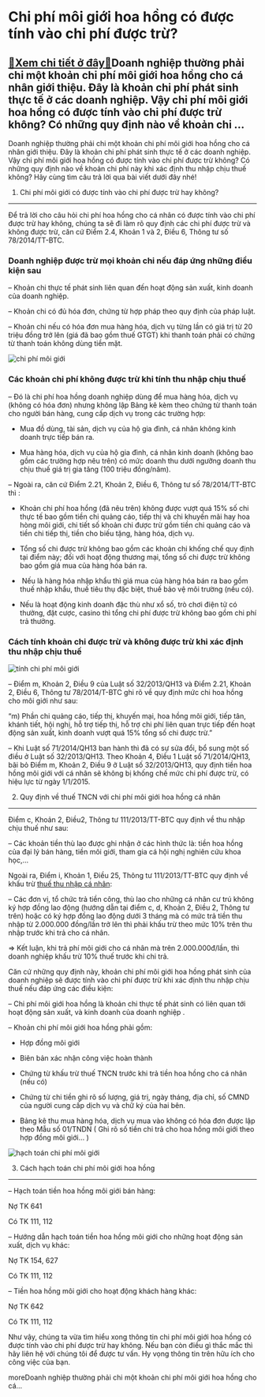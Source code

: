 Chi phí môi giới hoa hồng có được tính vào chi phí được trừ?
============================================================

[:gift:Xem chi tiết ở đây:gift:](https://hddtvn.com/chi-phi-moi-gioi-hoa-hong-co-duoc-tinh-vao-chi-phi-duoc-tru/)Doanh nghiệp thường phải chi một khoản chi phí môi giới hoa hồng cho cá nhân giới thiệu. Đây là khoản chi phí phát sinh thực tế ở các doanh nghiệp. Vậy chi phí môi giới hoa hồng có được tính vào chi phí được trừ không? Có những quy định nào về khoản chi …
---------------------------------------------------------------------------------------------------------------------------------------------------------------------------------------------------------------------------------------------------------------

Doanh nghiệp thường phải chi một khoản chi phí môi giới hoa hồng cho cá nhân giới thiệu. Đây là khoản chi phí phát sinh thực tế ở các doanh nghiệp. Vậy chi phí môi giới hoa hồng có được tính vào chi phí được trừ không? Có những quy định nào về khoản chi phí này khi xác định thu nhập chịu thuế không? Hãy cùng tìm câu trả lời qua bài viết dưới đây nhé!


1. Chi phí môi giới có được tính vào chi phí được trừ hay không?
----------------------------------------------------------------


Để trả lời cho câu hỏi chi phí hoa hồng cho cá nhân có được tính vào chi phí được trừ hay không, chúng ta sẽ đi làm rõ quy định các chi phí được trừ và không được trừ, căn cứ Điểm 2.4, Khoản 1 và 2, Điều 6, Thông tư số 78/2014/TT-BTC.


### Doanh nghiệp được trừ mọi khoản chi nếu đáp ứng những điều kiện sau


– Khoản chi thực tế phát sinh liên quan đến hoạt động sản xuất, kinh doanh của doanh nghiệp.


– Khoản chi có đủ hóa đơn, chứng từ hợp pháp theo quy định của pháp luật.


– Khoản chi nếu có hóa đơn mua hàng hóa, dịch vụ từng lần có giá trị từ 20 triệu đồng trở lên (giá đã bao gồm thuế GTGT) khi thanh toán phải có chứng từ thanh toán không dùng tiền mặt.


![chi phí môi giới](https://hddtvn.com/wp-content/uploads/2021/01/luong_toi_thieu.jpg)


### Các khoản chi phí không được trừ khi tính thu nhập chịu thuế


– Đó là chi phí hoa hồng doanh nghiệp dùng để mua hàng hóa, dịch vụ (không có hóa đơn) nhưng không lập Bảng kê kèm theo chứng từ thanh toán cho người bán hàng, cung cấp dịch vụ trong các trường hợp:


+ Mua đồ dùng, tài sản, dịch vụ của hộ gia đình, cá nhân không kinh doanh trực tiếp bán ra.


+ Mua hàng hóa, dịch vụ của hộ gia đình, cá nhân kinh doanh (không bao gồm các trường hợp nêu trên) có mức doanh thu dưới ngưỡng doanh thu chịu thuế giá trị gia tăng (100 triệu đồng/năm).


– Ngoài ra, căn cứ Điểm 2.21, Khoản 2, Điều 6, Thông tư số 78/2014/TT-BTC thì :


+ Khoản chi phí hoa hồng (đã nêu trên) không được vượt quá 15% số chi thực tế bao gồm tiền chi quảng cáo, tiếp thị và chi khuyến mãi hay hoa hòng môi giới, chi tiết số khoản chi được trừ gồm tiền chi quảng cáo và tiền chi tiếp thị, tiền cho biếu tặng, hàng hóa, dịch vụ.


+ Tổng số chi được trừ không bao gồm các khoản chi khống chế quy định tại điểm này; đối với hoạt động thương mại, tổng số chi được trừ không bao gồm giá mua của hàng hóa bán ra.


+  Nếu là hàng hóa nhập khẩu thì giá mua của hàng hóa bán ra bao gồm thuế nhập khẩu, thuế tiêu thụ đặc biệt, thuế bảo vệ môi trường (nếu có).


+ Nếu là hoạt động kinh doanh đặc thù như xổ số, trò chơi điện tử có thưởng, đặt cược, casino thì tổng chi phí được trừ không bao gồm chi phí trả thưởng.


### Cách tính khoản chi được trừ và không được trừ khi xác định thu nhập chịu thuế


![tính chi phí môi giới](https://hddtvn.com/wp-content/uploads/2021/01/635814567737908846-salary-1564478452146229715155-crop-15644784714211499966286-1.jpg)


– Điểm m, Khoản 2, Điều 9 của Luật số 32/2013/QH13 và Điểm 2.21, Khoản 2, Điều 6, Thông tư 78/2014/T-BTC ghi rõ về quy định mức chi hoa hồng cho môi giới như sau:


“m) Phần chi quảng cáo, tiếp thị, khuyến mại, hoa hồng môi giới, tiếp tân, khánh tiết, hội nghị, hỗ trợ tiếp thị, hỗ trợ chi phí liên quan trực tiếp đến hoạt động sản xuất, kinh doanh vượt quá 15% tổng số chi được trừ.”


– Khi Luật số 71/2014/QH13 ban hành thì đã có sự sửa đổi, bổ sung một số điều ở Luật số 32/2013/QH13. Theo Khoản 4, Điều 1 Luật số 71/2014/QH13, bãi bỏ Điểm m, Khoản 2, Điều 9 ở Luật số 32/2013/QH13, quy định tiền hoa hồng môi giới với cá nhân sẽ không bị khống chế mức chi phí được trừ, có hiệu lực từ ngày 1/1/2015.


2. Quy định về thuế TNCN với chi phí môi giới hoa hồng cá nhân
--------------------------------------------------------------


Điểm c, Khoản 2, Điều2, Thông tư 111/2013/TT-BTC quy định về thu nhập chịu thuế như sau:


– Các khoản tiền thù lao được ghi nhận ở các hình thức là: tiền hoa hồng của đại lý bán hàng, tiền môi giới, tham gia cá hội nghị nghiên cứu khoa học,…


Ngoài ra, Điểm i, Khoản 1, Điều 25, Thông tư 111/2013/TT-BTC quy định về khấu trừ [thuế thu nhập cá nhân](#):


– Các đơn vị, tổ chức trả tiền công, thù lao cho những cá nhân cư trú không ký hợp đồng lao động (hướng dẫn tại điểm c, d, Khoản 2, Điều 2, Thông tư trên) hoặc có ký hợp đồng lao động dưới 3 tháng mà có mức trả tiền thu nhập từ 2.000.000 đồng/lần trở lên thì phải khấu trừ theo mức 10% trên thu nhập trước khi trả cho cá nhân.


=> Kết luận, khi trả phí môi giới cho cá nhân mà trên 2.000.000đ/lần, thì doanh nghiệp khấu trừ 10% thuế trước khi chi trả.


Căn cứ những quy định này, khoản chi phí môi giới hoa hồng phát sinh của doanh nghiệp sẽ được tính vào chi phí được trừ khi xác định thu nhập chịu thuế nếu đáp ứng các điều kiện:


– Chi phí môi giới hoa hồng là khoản chi thực tế phát sinh có liên quan tới hoạt động sản xuất, và kinh doanh của doanh nghiệp .  

– Khoản chi phí môi giới hoa hồng phải gồm:  

+ Hợp đồng môi giới  

+ Biên bản xác nhận công việc hoàn thành  

+ Chứng từ khấu trừ thuế TNCN trước khi trả tiền hoa hồng cho cá nhân (nếu có)  

+ Chứng từ chi tiền ghi rõ số lượng, giá trị, ngày tháng, địa chỉ, số CMND của người cung cấp dịch vụ và chữ ký của hai bên.  

+ Bảng kê thu mua hàng hóa, dịch vụ mua vào không có hóa đơn được lập theo Mẫu số 01/TNDN ( Ghi rõ số tiền chi trả cho hoa hồng môi giới theo hợp đồng môi giới… )


![hạch toán chi phí môi giới](https://hddtvn.com/wp-content/uploads/2021/01/giam-ty-le-dung-von-ngan-han-cho-vay-trung-dai-han-ve-muc-30-vao-giua-nam-2021-072100-1.jpg)


3. Cách hạch toán chi phí môi giới hoa hồng
-------------------------------------------


– Hạch toán tiền hoa hồng môi giới bán hàng:  

Nợ TK 641  

Có TK 111, 112


– Hướng dẫn hạch toán tiền hoa hồng môi giới cho những hoạt động sản xuất, dịch vụ khác:  

Nợ TK 154, 627  

Có TK 111, 112


– Tiền hoa hồng môi giới cho hoạt động khách hàng khác:  

Nợ TK 642  

Có TK 111, 112


Như vậy, chúng ta vừa tìm hiểu xong thông tin chi phí môi giới hoa hồng có được tính vào chi phí được trừ hay không. Nếu bạn còn điều gì thắc mắc thì hãy liên hệ với chúng tôi để được tư vấn. Hy vọng thông tin trên hữu ích cho công việc của bạn.



moreDoanh nghiệp thường phải chi một khoản chi phí môi giới hoa hồng cho cá…

